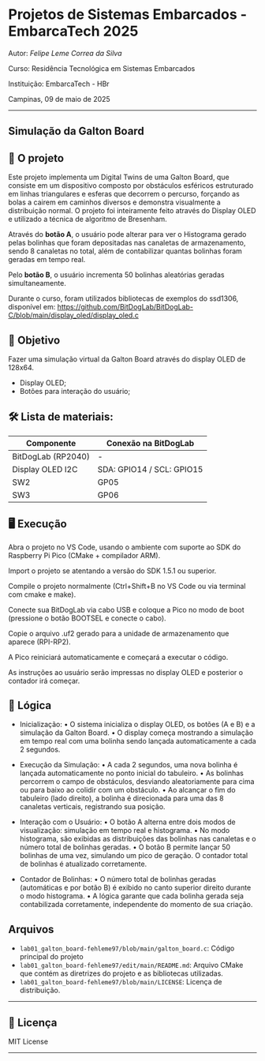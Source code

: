 
# Projetos de Sistemas Embarcados - EmbarcaTech 2025

Autor: *Felipe Leme Correa da Silva*

Curso: Residência Tecnológica em Sistemas Embarcados

Instituição: EmbarcaTech - HBr

Campinas, 09 de maio de 2025

---

## Simulação da Galton Board

## 📝 O projeto
Este projeto implementa um Digital Twins de uma Galton Board, que consiste em um dispositivo composto por obstáculos esféricos estruturado em linhas triangulares e esferas que decorrem o percurso, forçando as bolas a cairem em caminhos diversos e demonstra visualmente a distribuição normal. O projeto foi inteiramente feito através do Display OLED e utilizado a técnica de algoritmo de Bresenham. 

Através do **botão A**, o usuário pode alterar para ver o Histograma gerado pelas bolinhas que foram depositadas nas canaletas de armazenamento, sendo 8 canaletas no total, além de contabilizar quantas bolinhas foram geradas em tempo real. 

Pelo **botão B**, o usuário incrementa 50 bolinhas aleatórias geradas simultaneamente. 

Durante o curso, foram utilizados bibliotecas de exemplos do ssd1306, disponível em: https://github.com/BitDogLab/BitDogLab-C/blob/main/display_oled/display_oled.c

## 🎯 Objetivo
Fazer uma simulação virtual da Galton Board através do display OLED de 128x64. 
- Display OLED;
- Botões para interação do usuário; 

## 🛠️ Lista de materiais: 

| Componente           | Conexão na BitDogLab |
|----------------------|----------------------|
| BitDogLab (RP2040)   | -                    |
| Display OLED I2C     | SDA: GPIO14 / SCL: GPIO15 |
| SW2                  | GP05                 |
| SW3                  | GP06                 |


## 🖥️ Execução
Abra o projeto no VS Code, usando o ambiente com suporte ao SDK do Raspberry Pi Pico (CMake + compilador ARM).

Import o projeto se atentando a versão do SDK 1.5.1 ou superior. 


Compile o projeto normalmente (Ctrl+Shift+B no VS Code ou via terminal com cmake e make).


Conecte sua BitDogLab via cabo USB e coloque a Pico no modo de boot (pressione o botão BOOTSEL e conecte o cabo).


Copie o arquivo .uf2 gerado para a unidade de armazenamento que aparece (RPI-RP2).


A Pico reiniciará automaticamente e começará a executar o código.


As instruções ao usuário serão impressas no display OLED e posterior o contador irá começar.

## 🚀 Lógica

- Inicialização:
• O sistema inicializa o display OLED, os botões (A e B) e a simulação da Galton Board.
• O display começa mostrando a simulação em tempo real com uma bolinha sendo lançada automaticamente a cada 2 segundos.

- Execução da Simulação:
• A cada 2 segundos, uma nova bolinha é lançada automaticamente no ponto inicial do tabuleiro.
• As bolinhas percorrem o campo de obstáculos, desviando aleatoriamente para cima ou para baixo ao colidir com um obstáculo.
• Ao alcançar o fim do tabuleiro (lado direito), a bolinha é direcionada para uma das 8 canaletas verticais, registrando sua posição.

- Interação com o Usuário:
• O botão A alterna entre dois modos de visualização: simulação em tempo real e histograma.
• No modo histograma, são exibidas as distribuições das bolinhas nas canaletas e o número total de bolinhas geradas.
• O botão B permite lançar 50 bolinhas de uma vez, simulando um pico de geração. O contador total de bolinhas é atualizado corretamente.

- Contador de Bolinhas:
• O número total de bolinhas geradas (automáticas e por botão B) é exibido no canto superior direito durante o modo histograma.
• A lógica garante que cada bolinha gerada seja contabilizada corretamente, independente do momento de sua criação.

##  Arquivos
- `lab01_galton_board-fehleme97/blob/main/galton_board.c`: Código principal do projeto
- `lab01_galton_board-fehleme97/edit/main/README.md`: Arquivo CMake que contém as diretrizes do projeto e as bibliotecas utilizadas. 
- `lab01_galton_board-fehleme97/blob/main/LICENSE`: Licença de distribuição. 


---
## 📜 Licença
MIT License

---

